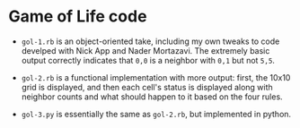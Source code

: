 # Game of Life code

* `gol-1.rb` is an object-oriented take, including my own tweaks to code
  develped with Nick App and Nader Mortazavi. The extremely basic output
  correctly indicates that `0,0` is a neighbor with `0,1` but not `5,5`.

* `gol-2.rb` is a functional implementation with more output: first, the
  10x10 grid is displayed, and then each cell's status is displayed along
  with neighbor counts and what should happen to it based on the four rules.

* `gol-3.py` is essentially the same as `gol-2.rb`, but implemented in python.
